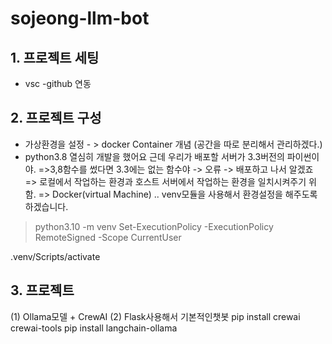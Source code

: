 # sojeong-llm-bot

## 1. 프로젝트 세팅

- vsc
  -github 연동

## 2. 프로젝트 구성

- 가상환경을 설정 - > docker Container 개념 (공간을 따로 분리해서 관리하겠다.)
- python3.8 열심히 개발을 했어요 근데 우리가 배포할 서버가 3.3버전의 파이썬이야. =>3,8함수를 썼다면 3.3에는 없는 함수야 -> 오류 -> 배포하고 나서 알겠죠
  => 로컬에서 작업하는 환경과 호스트 서버에서 작업하는 환경을 일치시켜주기 위함.
  => Docker(virtual Machine) .. venv모듈을 사용해서 환경설정을 해주도록 하겠습니다.

> python3.10 -m venv
> Set-ExecutionPolicy -ExecutionPolicy RemoteSigned -Scope CurrentUser

.venv/Scripts/activate

## 3. 프로젝트

(1) Ollama모델 + CrewAI
(2) Flask사용해서 기본적인챗봇
pip install crewai crewai-tools
pip install langchain-ollama
